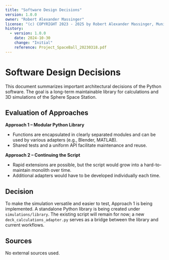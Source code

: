 ```yaml
---
title: "Software Design Decisions"
version: 1.0.0
owner: "Robert Alexander Massinger"
license: "(c) COPYRIGHT 2023 - 2025 by Robert Alexander Massinger, Munich, Germany. ALL RIGHTS RESERVED."
history:
  - version: 1.0.0
    date: 2024-10-30
    change: "Initial"
    reference: Project_SpaceBall_20230318.pdf
---
```

# Software Design Decisions

This document summarizes important architectural decisions of the Python software. The goal is a long-term maintainable library for calculations and 3D simulations of the Sphere Space Station.

## Evaluation of Approaches

**Approach 1 – Modular Python Library**
- Functions are encapsulated in clearly separated modules and can be used by various adapters (e.g., Blender, MATLAB).
- Shared tests and a uniform API facilitate maintenance and reuse.

**Approach 2 – Continuing the Script**
- Rapid extensions are possible, but the script would grow into a hard-to-maintain monolith over time.
- Additional adapters would have to be developed individually each time.

## Decision

To make the simulation versatile and easier to test, Approach 1 is being implemented. A standalone Python library is being created under `simulations/library`. The existing script will remain for now; a new `deck_calculations_adapter.py` serves as a bridge between the library and current workflows.

## Sources

No external sources used.
